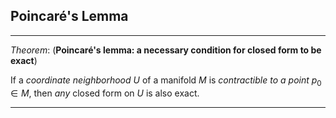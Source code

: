 ## Poincaré's Lemma

----

*Theorem*: (**Poincaré's lemma: a necessary condition for closed form to be exact**)

If a *coordinate neighborhood* $U$ of a manifold $M$ is *contractible to a point* $p_0 \in M$, then *any* closed form on $U$ is also exact.

----